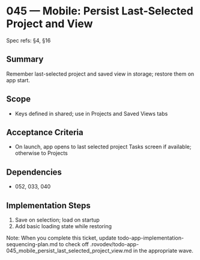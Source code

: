# 045 — Mobile: Persist Last-Selected Project and View

Spec refs: §4, §16

## Summary
Remember last-selected project and saved view in storage; restore them on app start.

## Scope
- Keys defined in shared; use in Projects and Saved Views tabs

## Acceptance Criteria
- On launch, app opens to last selected project Tasks screen if available; otherwise to Projects

## Dependencies
- 052, 033, 040

## Implementation Steps
1) Save on selection; load on startup
2) Add basic loading state while restoring


Note: When you complete this ticket, update todo-app-implementation-sequencing-plan.md to check off .rovodev/todo-app-045_mobile_persist_last_selected_project_view.md in the appropriate wave.
